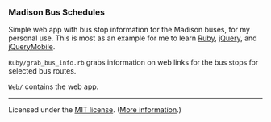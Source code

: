 ### Madison Bus Schedules

Simple web app with bus stop information for the Madison buses, for my
personal use. This is most as an example for me to learn [Ruby](http://www.ruby-lang.org),
[jQuery](http://jquery.com), and [jQueryMobile](http://jquerymobile.com).

`Ruby/grab_bus_info.rb` grabs information on web links for the bus
stops for selected bus routes.

`Web/` contains the web app.

---

Licensed under the [MIT license](LICENSE). ([More information](http://en.wikipedia.org/wiki/MIT_License).)



